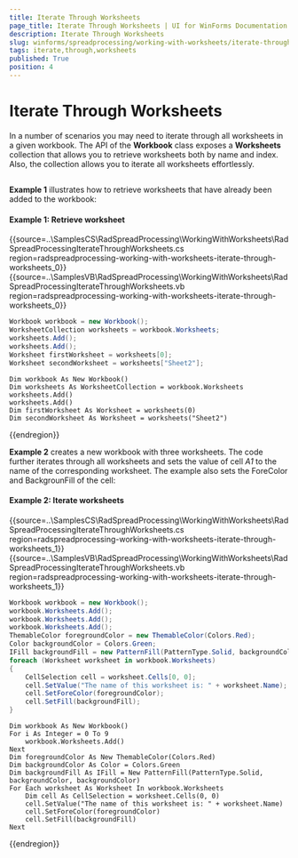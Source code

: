 ```yaml
---
title: Iterate Through Worksheets
page_title: Iterate Through Worksheets | UI for WinForms Documentation
description: Iterate Through Worksheets
slug: winforms/spreadprocessing/working-with-worksheets/iterate-through-worksheets
tags: iterate,through,worksheets
published: True
position: 4
---
```


# Iterate Through Worksheets

In a number of scenarios you may need to iterate through all worksheets in a given workbook. The API of the __Workbook__ class exposes a __Worksheets__ collection that allows you to retrieve worksheets both by name and index. Also, the collection allows you to iterate all worksheets effortlessly.
      

## 

__Example 1__ illustrates how to retrieve worksheets that have already been added to the workbook:
       
#### Example 1: Retrieve worksheet

{{source=..\SamplesCS\RadSpreadProcessing\WorkingWithWorksheets\RadSpreadProcessingIterateThroughWorksheets.cs region=radspreadprocessing-working-with-worksheets-iterate-through-worksheets_0}} 
{{source=..\SamplesVB\RadSpreadProcessing\WorkingWithWorksheets\RadSpreadProcessingIterateThroughWorksheets.vb region=radspreadprocessing-working-with-worksheets-iterate-through-worksheets_0}} 

````C#
Workbook workbook = new Workbook();
WorksheetCollection worksheets = workbook.Worksheets;
worksheets.Add();
worksheets.Add();
Worksheet firstWorksheet = worksheets[0];
Worksheet secondWorksheet = worksheets["Sheet2"];

````
````VB.NET
Dim workbook As New Workbook()
Dim worksheets As WorksheetCollection = workbook.Worksheets
worksheets.Add()
worksheets.Add()
Dim firstWorksheet As Worksheet = worksheets(0)
Dim secondWorksheet As Worksheet = worksheets("Sheet2")

````

{{endregion}} 

__Example 2__ creates a new workbook with three worksheets. The code further iterates through all worksheets and sets the value of cell *A1* to the name of the corresponding worksheet. The example also sets the ForeColor and BackgrounFill of the cell:
        
#### Example 2: Iterate worksheets

{{source=..\SamplesCS\RadSpreadProcessing\WorkingWithWorksheets\RadSpreadProcessingIterateThroughWorksheets.cs region=radspreadprocessing-working-with-worksheets-iterate-through-worksheets_1}} 
{{source=..\SamplesVB\RadSpreadProcessing\WorkingWithWorksheets\RadSpreadProcessingIterateThroughWorksheets.vb region=radspreadprocessing-working-with-worksheets-iterate-through-worksheets_1}} 

````C#
Workbook workbook = new Workbook();
workbook.Worksheets.Add();
workbook.Worksheets.Add();
workbook.Worksheets.Add();
ThemableColor foregroundColor = new ThemableColor(Colors.Red);
Color backgroundColor = Colors.Green;
IFill backgroundFill = new PatternFill(PatternType.Solid, backgroundColor, backgroundColor);
foreach (Worksheet worksheet in workbook.Worksheets)
{
    CellSelection cell = worksheet.Cells[0, 0];
    cell.SetValue("The name of this worksheet is: " + worksheet.Name);
    cell.SetForeColor(foregroundColor);
    cell.SetFill(backgroundFill);
}

````
````VB.NET
Dim workbook As New Workbook()
For i As Integer = 0 To 9
    workbook.Worksheets.Add()
Next
Dim foregroundColor As New ThemableColor(Colors.Red)
Dim backgroundColor As Color = Colors.Green
Dim backgroundFill As IFill = New PatternFill(PatternType.Solid, backgroundColor, backgroundColor)
For Each worksheet As Worksheet In workbook.Worksheets
    Dim cell As CellSelection = worksheet.Cells(0, 0)
    cell.SetValue("The name of this worksheet is: " + worksheet.Name)
    cell.SetForeColor(foregroundColor)
    cell.SetFill(backgroundFill)
Next

````

{{endregion}}
